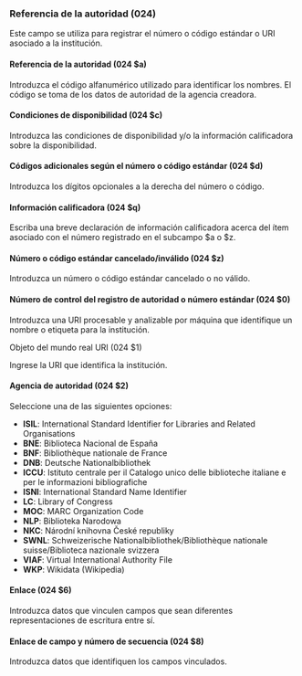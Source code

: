 ### Referencia de la autoridad (024)
Este campo se utiliza para registrar el número o código estándar o URI asociado a la institución.

#### Referencia de la autoridad (024 $a)
Introduzca el código alfanumérico utilizado para identificar los nombres. El código se toma de los datos de autoridad de la agencia creadora.  

#### Condiciones de disponibilidad (024 $c)
Introduzca las condiciones de disponibilidad y/o la información calificadora sobre la disponibilidad.  

#### Códigos adicionales según el número o código estándar (024 $d)
Introduzca los dígitos opcionales a la derecha del número o código.  

#### Información calificadora (024 $q)
Escriba una breve declaración de información calificadora acerca del ítem asociado con el número registrado en el subcampo $a o $z.  

#### Número o código estándar cancelado/inválido (024 $z)
Introduzca un número o código estándar cancelado o no válido.  

#### Número de control del registro de autoridad o número estándar (024 $0)
Introduzca una URI procesable y analizable por máquina que identifique un nombre o etiqueta para la institución.  

Objeto del mundo real URI (024 $1)

Ingrese la URI que identifica la institución.

#### Agencia de autoridad (024 $2)
Seleccione una de las siguientes opciones:
- **ISIL**: International Standard Identifier for Libraries and Related Organisations
- **BNE**: Biblioteca Nacional de España
- **BNF**: Bibliothèque nationale de France
- **DNB**: Deutsche Nationalbibliothek
- **ICCU**: Istituto centrale per il Catalogo unico delle biblioteche italiane e per le informazioni bibliografiche
- **ISNI**: International Standard Name Identifier
- **LC**: Library of Congress
- **MOC**: MARC Organization Code
- **NLP**: Biblioteka Narodowa
- **NKC**: Národní knihovna České republiky
- **SWNL**: Schweizerische Nationalbibliothek/Bibliothèque nationale suisse/Biblioteca nazionale svizzera
- **VIAF**: Virtual International Authority File
- **WKP**: Wikidata (Wikipedia)  

#### Enlace (024 $6)
Introduzca datos que vinculen campos que sean diferentes representaciones de escritura entre sí.

#### Enlace de campo y número de secuencia (024 $8)
Introduzca datos que identifiquen los campos vinculados.
